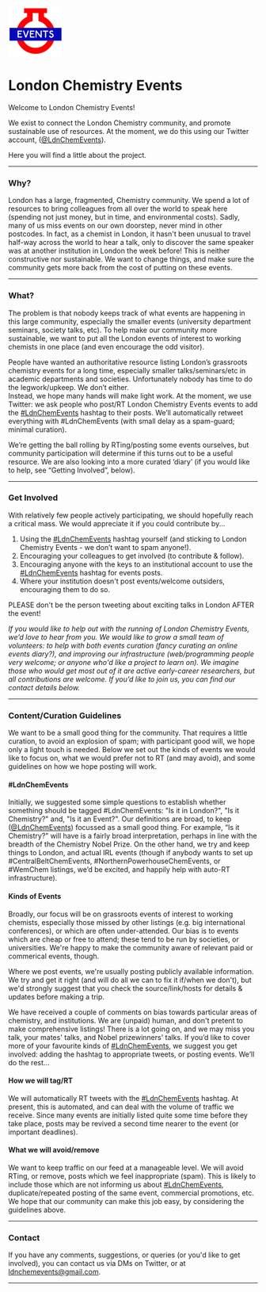 ![alt text](https://raw.githubusercontent.com/ldnchemevents/ldnchemevents.github.io/master/ldn_icon.jpg) 
# London Chemistry Events

Welcome to London Chemistry Events!

We exist to connect the London Chemistry community, and promote sustainable use of resources. At the moment, we do this using our Twitter account, ([@LdnChemEvents](https://twitter.com/LdnChemEvents)).  

Here you will find a little about the project.  

***
### Why?  
London has a large, fragmented, Chemistry community. We spend a lot of resources to bring colleagues from all over the world to speak here (spending not just money, but in time, and environmental costs). Sadly, many of us miss events on our own doorstep, never mind in other postcodes. In fact, as a chemist in London, it hasn't been unusual to travel half-way across the world to hear a talk, only to discover the same speaker was at another institution in London the week before! This is neither constructive nor sustainable.
We want to change things, and make sure the community gets more back from the cost of putting on these events.


***
### What?  
The problem is that nobody keeps track of what events are happening in this large community, especially the smaller events (university department seminars, society talks, etc). To help make our community more sustainable, we want to put all the London events of interest to working chemists in one place (and even encourage the odd visitor).  
  
People have wanted an authoritative resource listing London’s grassroots chemistry events for a long time, especially smaller talks/seminars/etc in academic departments and societies. Unfortunately nobody has time to do the legwork/upkeep. We don’t either.  
Instead, we hope many hands will make light work. At the moment, we use Twitter: we ask people who post/RT London Chemistry Events events to add the [#LdnChemEvents](https://twitter.com/search?q=%23ldnchemevents&src=typed_query&f=live) hashtag to their posts. We’ll automatically retweet everything with #LdnChemEvents (with small delay as a spam-guard; minimal curation).
  
We’re getting the ball rolling by RTing/posting some events ourselves, but community participation will determine if this turns out to be a useful resource. We are also looking into a more curated ‘diary’ (if you would like to help, see “Getting Involved”, below).


***
### Get Involved    
With relatively few people actively participating, we should hopefully reach a critical mass. 
We would appreciate it if you could contribute by...
1.  Using the [#LdnChemEvents](https://twitter.com/search?q=%23ldnchemevents&src=typed_query&f=live) hashtag yourself (and sticking to London Chemistry Events - we don’t want to spam anyone!).
2.  Encouraging your colleagues to get involved (to contribute & follow).
3.  Encouraging anyone with the keys to an institutional account to use the [#LdnChemEvents](https://twitter.com/search?q=%23ldnchemevents&src=typed_query&f=live) hashtag for events posts.
4. Where your institution doesn't post events/welcome outsiders, encouraging them to do so. 

PLEASE don't be the person tweeting about exciting talks in London AFTER the event!
  
*If you would like to help out with the running of London Chemistry Events, we’d love to hear from you. We would like to grow a small team of volunteers: to help with both events curation (fancy curating an online events diary?), and improving our infrastructure (web/programming people very welcome; or anyone who'd like a project to learn on). We imagine those who would get most out of it are active early-career researchers, but all contributions are welcome. If you’d like to join us, you can find our contact details below.*


***
### Content/Curation Guidelines    
We want to be a small good thing for the community. That requires a little curation, to avoid an explosion of spam; with participant good will, we hope only a light touch is needed. Below we set out the kinds of events we would like to focus on, what we would prefer not to RT (and may avoid), and some guidelines on how we hope posting will work.  

#### #LdnChemEvents
Initially, we suggested some simple questions to establish whether something should be tagged #LdnChemEvents: "Is it in London?", "Is it Chemistry?" and, "Is it an Event?".
Our definitions are broad, to keep ([@LdnChemEvents](https://twitter.com/LdnChemEvents)) focussed as a small good thing. For example, “Is it Chemistry?” will have is a fairly broad interpretation, perhaps in line with the breadth of the Chemistry Nobel Prize. On the other hand, we try and keep things to London, and actual IRL events (though if anybody wants to set up #CentralBeltChemEvents, #NorthernPowerhouseChemEvents, or #WemChem listings, we’d be excited, and happily help with auto-RT infrastructure).  

#### Kinds of Events
Broadly, our focus will be on grassroots events of interest to working chemists, especially those missed by other listings (e.g. big international conferences), or which are often under-attended. Our bias is to events which are cheap or free to attend; these tend to be run by societies, or universities. We're happy to make the community aware of relevant paid or commerical events, though.

Where we post events, we're usually posting publicly available information. We try and get it right (and will do all we can to fix it if/when we don't), but we'd strongly suggest that you check the source/link/hosts for details & updates before making a trip.

We have received a couple of comments on bias towards particular areas of chemistry, and institutions. We are (unpaid) human, and don't pretent to make comprehensive listings! There is a lot going on, and we may miss you talk, your mates' talks, and Nobel prizewinners' talks. If you’d like to cover more of your favourite kinds of [#LdnChemEvents](https://twitter.com/search?q=%23ldnchemevents&src=typed_query&f=live), we suggest you get involved: adding the hashtag to appropriate tweets, or posting events. We’ll do the rest…

#### How we will tag/RT
We will automatically RT tweets with the [#LdnChemEvents](https://twitter.com/search?q=%23ldnchemevents&src=typed_query&f=live) hashtag. At present, this is automated, and can deal with the volume of traffic we receive. Since many events are initially listed quite some time before they take place, posts may be revived a second time nearer to the event (or important deadlines).  

#### What we will avoid/remove
We want to keep traffic on our feed at a manageable level. We will avoid RTing, or remove, posts which we feel inappropriate (spam). This is likely to include those which are not informing us about [#LdnChemEvents](https://twitter.com/search?q=%23ldnchemevents&src=typed_query&f=live), duplicate/repeated posting of the same event, commercial promotions, etc. We hope that our community can make this job easy, by considering the guidelines above.

***
### Contact  

If you have any comments, suggestions, or queries (or you'd like to get involved), you can contact us via DMs on Twitter, or at [ldnchemevents@gmail.com](mailto:ldnchemevents@gmail.com).  

***
